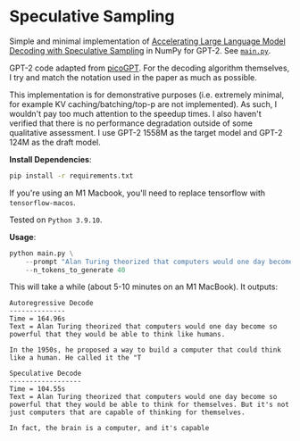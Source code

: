 # Speculative Sampling
Simple and minimal implementation of [Accelerating Large Language Model Decoding with Speculative Sampling](https://arxiv.org/pdf/2302.01318.pdf) in NumPy for GPT-2. See [`main.py`](https://github.com/jaymody/speculative-sampling/blob/main/main.py).

GPT-2 code adapted from [picoGPT](https://github.com/jaymody/picoGPT). For the decoding algorithm themselves, I try and match the notation used in the paper as much as possible.

This implementation is for demonstrative purposes (i.e. extremely minimal, for example KV caching/batching/top-p are not implemented). As such, I wouldn't pay too much attention to the speedup times. I also haven't verified that there is no performance degradation outside of some qualitative assessment. I use GPT-2 1558M as the target model and GPT-2 124M as the draft model.

**Install Dependencies**:
```bash
pip install -r requirements.txt
```
If you're using an M1 Macbook, you'll need to replace tensorflow with `tensorflow-macos`.

Tested on `Python 3.9.10`.

**Usage**:
```python
python main.py \
    --prompt "Alan Turing theorized that computers would one day become" \
    --n_tokens_to_generate 40
```

This will take a while (about 5-10 minutes on an M1 MacBook). It outputs:
```
Autoregressive Decode
--------------
Time = 164.96s
Text = Alan Turing theorized that computers would one day become so powerful that they would be able to think like humans.

In the 1950s, he proposed a way to build a computer that could think like a human. He called it the "T

Speculative Decode
------------------
Time = 104.55s
Text = Alan Turing theorized that computers would one day become so powerful that they would be able to think for themselves. But it's not just computers that are capable of thinking for themselves.

In fact, the brain is a computer, and it's capable
```
